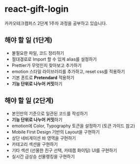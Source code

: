 # react-gift-login

카카오테크캠퍼스 2단계 1주차 과정을 공부하고 있습니다.

## 해야 할 일 (1단계)

- 불필요한 파일, 코드 정리하기
- 절대경로로 Import 할 수 있게 alias를 설정하기
- Prettier가 무엇인지 찾아보고 추가하기
- emotion 스타일 라이브러리를 추가하고, reset css를 적용하기
- 기본 폰트로 **Pretendard** 적용하기
- **기능 단위로 나누어 커밋**하기

## 해야 할 일 (2단계)

- 본인만의 기준으로 일관된 코드를 작성하기
- **기능 단위로 나누어 커밋**하기
- emotion에 Color, Typography 토큰을 설정하기 (토큰 가이드 참고)
- Mobile First Design 기반의 Layout을 구현하기
- 상단 네비게이션 바 영역을 구현하기
- 카테고리 섹션을 구현하기
- 기타 섹션 (선물한 친구 선택, 카테캠 화이팅) UI를 구현하기
- 실시간 급상승 선물랭킹을 구현하기

